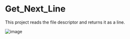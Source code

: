 # Get_Next_Line

This project reads the file descriptor and returns it as a line.

![image](https://user-images.githubusercontent.com/88760123/149646464-5900dc96-f278-4ab9-a52d-713af8bb847b.png)
